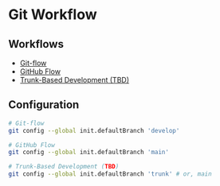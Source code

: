 # Git Workflow

## Workflows

- [Git-flow](/git-flow.md)
- [GitHub Flow](/github/flow.md)
- [Trunk-Based Development (TBD)](/trunk-based-development.md)

## Configuration

```sh
# Git-flow
git config --global init.defaultBranch 'develop'

# GitHub Flow
git config --global init.defaultBranch 'main'

# Trunk-Based Development (TBD)
git config --global init.defaultBranch 'trunk' # or, main
```

<!--
Scaled Trunk Based Development
Feature-based Development
-->

